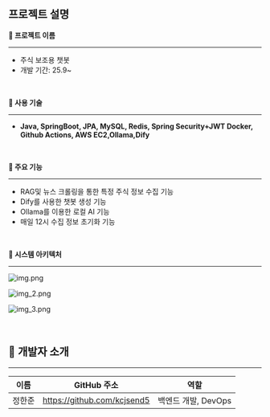 ## 프로젝트 설명

**📝 프로젝트 이름**

---
- 주식 보조용 챗봇
- 개발 기간: 25.9~

<br>

**🎯 사용 기술**

---
- **Java, SpringBoot, JPA, MySQL, Redis, Spring Security+JWT Docker, Github Actions, AWS EC2,Ollama,Dify**
  
<br>

**🎯 주요 기능**

---
- RAG및 뉴스 크롤링을 통한 특정 주식 정보 수집 기능
- Dify를 사용한 챗봇 생성 기능
- Ollama를 이용한 로컬 AI 기능
- 매일 12시 수집 정보 초기화 기능

<br>

**🚀 시스템 아키텍처**

---
![img.png](src/main/resources/static/images/img.png)

![img_2.png](src/main/resources/static/images/img_2.png)

![img_3.png](src/main/resources/static/images/img_3.png)

<br>

## 👥 개발자 소개

---

| 이름  | GitHub 주소                        | 역할             |
|-----|----------------------------------|----------------|
| 정한준 | https://github.com/kcjsend5      | 백엔드 개발, DevOps |





